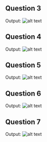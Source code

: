 ## Question 3

Output: 
![alt text][logo]

[logo]: https://user-images.githubusercontent.com/55252513/76352454-0a508400-634a-11ea-8de6-1df189fdb8db.PNG "Output 3"

## Question 4

Output: 
![alt text][logo]

[logo]: https://user-images.githubusercontent.com/55252513/76352455-0ae91a80-634a-11ea-8b4e-154e9a73c2b8.PNG "Output 4"

## Question 5

Output: 
![alt text][logo]

[logo]: https://user-images.githubusercontent.com/55252513/76352457-0b81b100-634a-11ea-8293-3277c5b9397c.PNG "Output 5"

## Question 6

Output: 
![alt text][logo]

[logo]: https://user-images.githubusercontent.com/55252513/76352458-0b81b100-634a-11ea-9271-0d4713556c89.PNG "Output 6"

## Question 7

Output: 
![alt text][logo7]

[logo7]: https://user-images.githubusercontent.com/55252513/76352451-0886c080-634a-11ea-8ffe-aec618fcac44.PNG "Output 7"
